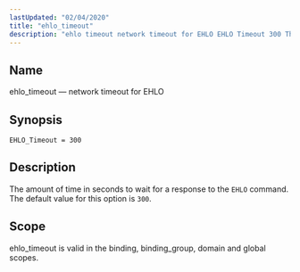 ```yaml
---
lastUpdated: "02/04/2020"
title: "ehlo_timeout"
description: "ehlo timeout network timeout for EHLO EHLO Timeout 300 The amount of time in seconds to wait for a response to the EHLO command The default value for this option is 300 ehlo timeout is valid in the binding binding group domain and global scopes..."
---
```


<a name="conf.ref.ehlo_timeout"></a> 
## Name

ehlo_timeout — network timeout for EHLO

## Synopsis

`EHLO_Timeout = 300`

<a name="idp9491056"></a> 
## Description

The amount of time in seconds to wait for a response to the `EHLO` command. The default value for this option is `300`.

<a name="idp9493616"></a> 
## Scope

ehlo_timeout is valid in the binding, binding_group, domain and global scopes.